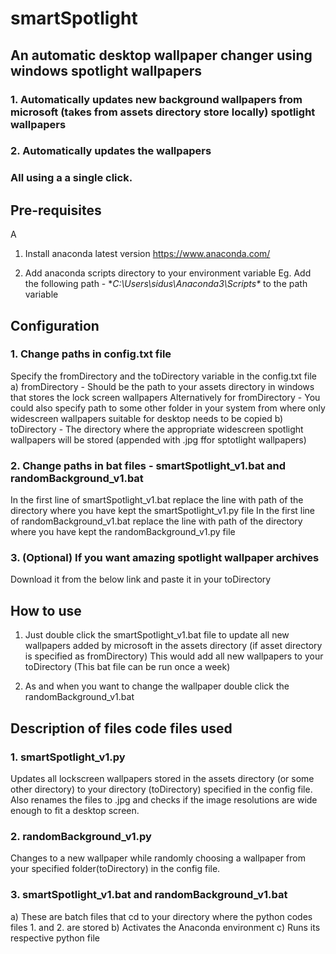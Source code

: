 # smartSpotlight
## An automatic desktop wallpaper changer using windows spotlight wallpapers 
### 1. Automatically updates new background wallpapers from microsoft (takes from assets directory store locally) spotlight wallpapers
### 2. Automatically updates the wallpapers
### All using a a single click.

## Pre-requisites
A
1. Install anaconda latest version
https://www.anaconda.com/

2. Add anaconda scripts directory to your environment variable
Eg. Add the following path - **C:\Users\sidus\Anaconda3\Scripts\** to the path variable

## Configuration

### 1. Change paths in config.txt file

Specify the fromDirectory and the toDirectory variable in the config.txt file
a) fromDirectory - Should be the path to your assets directory in windows that stores the lock screen wallpapers
Alternatively for fromDirectory - You could also specify path to some other folder in your system from where only widescreen wallpapers suitable for desktop needs to be copied
b) toDirectory - The directory where the appropriate widescreen spotlight wallpapers will be stored (appended with .jpg ffor sptotlight wallpapers)

### 2. Change paths in bat files - smartSpotlight_v1.bat and randomBackground_v1.bat
In the first line of smartSpotlight_v1.bat replace the line with path of the directory where you have kept the smartSpotlight_v1.py file
In the first line of randomBackground_v1.bat replace the line with path of the directory where you have kept the randomBackground_v1.py file

### 3. (Optional) If you want amazing spotlight wallpaper archives
Download it from the below link and paste it in your toDirectory

## How to use

1. Just double click the smartSpotlight_v1.bat file to update all new wallpapers added by microsoft in the assets directory (if asset directory is specified as fromDirectory)
This would add all new wallpapers to your toDirectory (This bat file can be run once a week)

2. As and when you want to change the wallpaper double click the randomBackground_v1.bat


## Description of files code files used

### 1. smartSpotlight_v1.py
Updates all lockscreen wallpapers stored in the assets directory (or some other directory) to your directory (toDirectory) specified in the config file. Also renames the files to .jpg and checks if the image resolutions are wide enough to fit a desktop screen.

### 2. randomBackground_v1.py
Changes to a new wallpaper while randomly choosing a wallpaper from your specified folder(toDirectory) in the config file.

### 3. smartSpotlight_v1.bat and randomBackground_v1.bat
a) These are batch files that cd to your directory where the python codes files 1. and 2. are stored
b) Activates the Anaconda environment
c) Runs its respective python file
